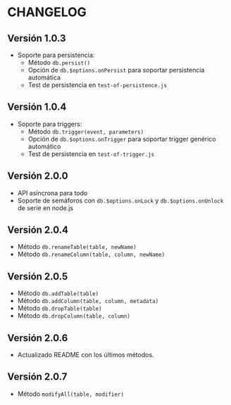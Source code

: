 # CHANGELOG

## Versión 1.0.3

- Soporte para persistencia:
   - Método `db.persist()`
   - Opción de `db.$options.onPersist` para soportar persistencia automática
   - Test de persistencia en `test-of-persistence.js`

## Versión 1.0.4

- Soporte para triggers:
   - Método `db.trigger(event, parameters)`
   - Opción de `db.$options.onTrigger` para soportar trigger genérico automático
   - Test de persistencia en `test-of-trigger.js`

## Versión 2.0.0

- API asíncrona para todo
- Soporte de semáforos con `db.$options.onLock` y `db.$options.onUnlock` de serie en node.js

## Versión 2.0.4

- Método `db.renameTable(table, newName)`
- Método `db.renameColumn(table, column, newName)`

## Versión 2.0.5

- Método `db.addTable(table)`
- Método `db.addColumn(table, column, metadata)`
- Método `db.dropTable(table)`
- Método `db.dropColumn(table, column)`

## Versión 2.0.6

- Actualizado README con los últimos métodos.

## Versión 2.0.7

- Método `modifyAll(table, modifier)`